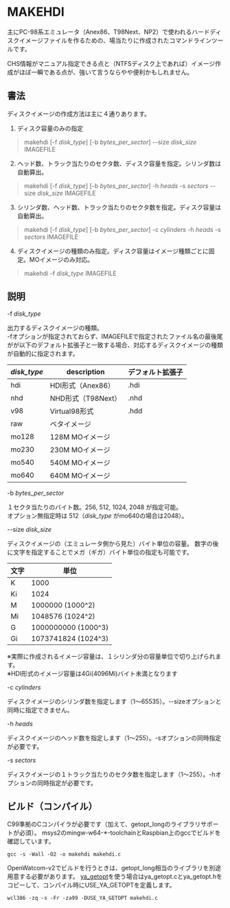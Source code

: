 MAKEHDI
=======

主にPC-98系エミュレータ（Anex86、T98Next、NP2）で使われるハードディスクイメージファイルを作るための、場当たりに作成されたコマンドラインツールです。

CHS情報がマニュアル指定できる点と（NTFSディスク上であれば）イメージ作成がほぼ一瞬である点が、強いて言うならやや便利かもしれません。


書法
----

ディスクイメージの作成方法は主に４通りあります。

1. ディスク容量のみの指定
> makehdi [-f *disk_type*] [-b *bytes_per_sector*] --size *disk_size* IMAGEFILE
2. ヘッド数、トラック当たりのセクタ数、ディスク容量を指定。シリンダ数は自動算出。
> makehdi [-f *disk_type*] [-b *bytes_per_sector*] -h *heads* -s *sectors* --size *disk_size* IMAGEFILE
3. シリンダ数、ヘッド数、トラック当たりのセクタ数を指定。ディスク容量は自動算出。 
> makehdi [-f *disk_type*] [-b *bytes_per_sector*] -c *cylinders* -h *heads* -s *sectors* IMAGEFILE
4. ディスクイメージの種類のみ指定。ディスク容量はイメージ種類ごとに固定。MOイメージのみ対応。
> makehdi -f *disk_type* IMAGEFILE


説明
----

 -f *disk_type*

出力するディスクイメージの種類。     
-fオプションが指定されておらず、IMAGEFILEで指定されたファイル名の最後尾がが以下のデフォルト拡張子と一致する場合、対応するディスクイメージの種類が自動的に指定されます。

| *disk_type* | description        | デフォルト拡張子 |
| ----------- | ------------------ | ---------------- |
| hdi         | HDI形式（Anex86）  | .hdi             |
| nhd         | NHD形式（T98Next） | .nhd             |
| v98         | Virtual98形式      | .hdd             |
| raw         | ベタイメージ       |                  |
| mo128       | 128M MOイメージ    |                  |
| mo230       | 230M MOイメージ    |                  |
| mo540       | 540M MOイメージ    |                  |
| mo640       | 640M MOイメージ    |                  |


 -b *bytes_per_sector*

１セクタ当たりのバイト数。256, 512, 1024, 2048 が指定可能。     
オプション無指定時は 512（*disk_type* がmo640の場合は2048）。


 --size *disk_size*

ディスクイメージの（エミュレータ側から見た）バイト単位の容量。
数字の後に文字を指定することでメガ（ギガ）バイト単位の指定も可能です。

| 文字 | 単位                |
| ---- | ------------------- |
| K    | 1000                |
| Ki   | 1024                |
| M    | 1000000 (1000^2)    |
| Mi   | 1048576 (1024^2)    |
| G    | 1000000000 (1000^3) |
| Gi   | 1073741824 (1024^3) |‬

※実際に作成されるイメージ容量は、１シリンダ分の容量単位で切り上げられます。     
※HDI形式のイメージ容量は4Gi(4096Mi)バイト未満となります     


 -c *cylinders*

ディスクイメージのシリンダ数を指定します（1～65535）。--sizeオプションと同時に指定できません。


 -h *heads*

ディスクイメージのヘッド数を指定します（1～255）。-sオプションの同時指定が必要です。


 -s *sectors*

ディスクイメージの１トラック当たりのセクタ数を指定します（1～255）。-hオプションの同時指定が必要です。


ビルド（コンパイル）
--------------------

C99準拠のCコンパイラが必要です（加えて、getopt_longのライブラリサポートが必須）。
msys2のmingw-w64-*-toolchainとRaspbian上のgccでビルドを確認しています。

```
gcc -s -Wall -O2 -o makehdi makehdi.c
```

OpenWatcom-v2でビルドを行うときは、getopt_long相当のライブラリを別途用意する必要があります。
[ya_getopt](https://github.com/kubo/ya_getopt)を使う場合はya_getopt.cとya_getopt.hをコピーして、コンパイル時にUSE_YA_GETOPTを定義します。

```
wcl386 -zq -s -Fr -za99 -DUSE_YA_GETOPT makehdi.c
```


